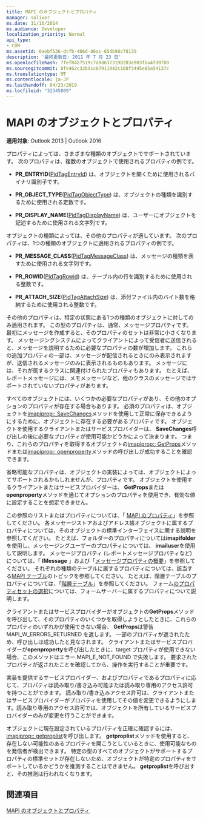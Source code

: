 ```yaml
---
title: MAPI のオブジェクトとプロパティ
manager: soliver
ms.date: 11/16/2014
ms.audience: Developer
localization_priority: Normal
api_type:
- COM
ms.assetid: 0aebf536-dcfb-406d-86ac-65db98c78139
description: '最終更新日: 2011 年 7 月 23 日'
ms.openlocfilehash: 7fef84b7519c7a9d6373198283e903fba4fd0780
ms.sourcegitcommit: 8fe462c32b91c87911942c188f3445e85a54137c
ms.translationtype: MT
ms.contentlocale: ja-JP
ms.lasthandoff: 04/23/2019
ms.locfileid: "32345809"
---
```

# <a name="mapi-objects-and-properties"></a>MAPI のオブジェクトとプロパティ

  
  
**適用対象**: Outlook 2013 | Outlook 2016 
  
プロパティによっては、さまざまな種類のオブジェクトでサポートされています。 次のプロパティは、複数のオブジェクトで使用されるプロパティの例です。
  
- **PR_ENTRYID**([PidTagEntryId](pidtagentryid-canonical-property.md)) は、オブジェクトを開くために使用されるバイナリ識別子です。
    
- **PR_OBJECT_TYPE**([PidTagObjectType](pidtagobjecttype-canonical-property.md)) は、オブジェクトの種類を識別するために使用される定数です。
    
- **PR_DISPLAY_NAME**([PidTagDisplayName](pidtagdisplayname-canonical-property.md)) は、ユーザーにオブジェクトを記述するために使用される文字列です。
    
オブジェクトの種類によっては、その他のプロパティが適しています。 次のプロパティは、1つの種類のオブジェクトに適用されるプロパティの例です。
  
- **PR_MESSAGE_CLASS**([PidTagMessageClass](pidtagmessageclass-canonical-property.md)) は、メッセージの種類を表すために使用される文字列です。
    
- **PR_ROWID**([PidTagRowid](pidtagrowid-canonical-property.md)) は、テーブル内の行を識別するために使用される整数です。
    
- **PR_ATTACH_SIZE**([PidTagAttachSize](pidtagattachsize-canonical-property.md)) は、添付ファイル内のバイト数を格納するために使用される整数です。
    
その他のプロパティは、特定の状態にある1つの種類のオブジェクトに対してのみ適用されます。 この型のプロパティは、通常、メッセージプロパティです。 最初にメッセージを作成すると、そのプロパティのセットは非常に小さくなります。 メッセージングシステムによってクライアントによって受信者に送信されると、メッセージを説明するために必要なプロパティの数が増加します。 これらの追加プロパティの一部は、メッセージが配信されるときにのみ表示されますが、送信されるメッセージのみに表示されるものもあります。 メッセージには、それが属するクラスに関連付けられたプロパティもあります。 たとえば、レポートメッセージには、メモメッセージなど、他のクラスのメッセージではサポートされていないプロパティがあります。 
  
すべてのオブジェクトには、いくつかの必要なプロパティがあり、その他のオプションのプロパティが存在する場合もあります。 必須のプロパティは、オブジェクトを[imapiprop:: SaveChanges](imapiprop-savechanges.md)メソッドを使用して正常に保存できるようにするために、オブジェクトに存在する必要があるプロパティです。 オブジェクトを使用するクライアントまたはサービスプロバイダーは、 **SaveChanges**呼び出しの後に必要なプロパティが使用可能かどうかによって決まります。 つまり、これらのプロパティを取得するオブジェクトの[imapiprop:: GetProps](imapiprop-getprops.md)メソッドまたは[imapiprop:: openproperty](imapiprop-openproperty.md)メソッドの呼び出しが成功することを確認できます。 
  
省略可能なプロパティは、オブジェクトの実装によっては、オブジェクトによってサポートされるかもしれませんが、プロパティです。 オブジェクトを使用するクライアントまたはサービスプロバイダーは、 **GetProps**または**openproperty**メソッドを通じてオプションのプロパティを使用でき、有効な値に設定することを想定できません。 
  
この参照のリストまたはプロパティについては、「 [MAPI のプロパティ](mapi-properties.md)」を参照してください。 各メッセージストアおよびアドレス帳オブジェクトに属するプロパティについては、そのオブジェクトの標準インターフェイスに関する説明を参照してください。 たとえば、フォルダーのプロパティについては**imapifolder**を使用し、メッセージングユーザーのプロパティについては、 **imailuser**を使用して説明します。 メッセージプロパティ (レポートメッセージプロパティなど) については、「 **IMessage** 」および「[メッセージプロパティの概要](message-properties-overview.md)」を参照してください。 それぞれの種類のテーブルに属するプロパティについては、該当する[MAPI テーブル](mapi-tables.md)のトピックを参照してください。 たとえば、階層テーブルのプロパティについては、「[階層テーブル](hierarchy-tables.md)」を参照してください。 フォーム[のプロパティセットの選択](choosing-a-form-s-property-set.md)については、フォームサーバーに属するプロパティについて説明します。
  
クライアントまたはサービスプロバイダーがオブジェクトの**GetProps**メソッドを呼び出して、そのプロパティのいくつかを取得しようとしたときに、これらのプロパティのいずれかが使用できない場合、 **GetProps**は警告 MAPI_W_ERRORS_RETURNED を返します。 一部のプロパティが返されたため、呼び出しは成功したと見なされます。 クライアントまたはサービスプロバイダーが**openproperty**を呼び出したときに、target プロパティが使用できない場合、このメソッドはエラー MAPI_E_NOT_FOUND で失敗します。 要求されたプロパティが返されたことを確認してから、操作を実行することが重要です。 
  
実装を提供するサービスプロバイダー、およびプロパティであるプロパティに応じて、プロパティは読み取り/書き込み可能または読み取り専用のアクセス許可を持つことができます。 読み取り/書き込みアクセス許可は、クライアントまたはサービスプロバイダーがプロパティを使用してその値を変更できるようにします。読み取り専用のアクセス許可では、オブジェクトを所有しているサービスプロバイダーのみが変更を行うことができます。 
  
オブジェクトに現在設定されているプロパティを正確に確認するには、 [imapiprop:: getproplist](imapiprop-getproplist.md)を呼び出します。 **getproplist**メソッドを使用すると、存在しない可能性のあるプロパティを開こうとしているときに、使用可能なものを発信者が検出できます。 特定の型のすべてのオブジェクトがサポートするプロパティの標準セットが存在しないため、オブジェクトが特定のプロパティをサポートしているかどうかを推測することはできません。 **getproplist**を呼び出すと、その推測は行われなくなります。 
  
## <a name="see-also"></a>関連項目



[MAPI のオブジェクトとプロパティ](mapi-objects-and-properties.md)

